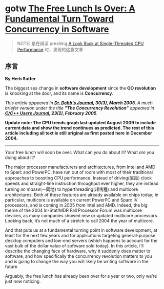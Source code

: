# gotw [The Free Lunch Is Over: A Fundamental Turn Toward Concurrency in Software](http://www.gotw.ca/publications/concurrency-ddj.htm)

> NOTE: 是在阅读 preshing [A Look Back at Single-Threaded CPU Performance](https://preshing.com/20120208/a-look-back-at-single-threaded-cpu-performance/) 时，发现的这篇文章



## 序言

**By Herb Sutter**

The biggest sea change in **software development** since the **OO revolution** is knocking at the door, and its name is **Concurrency**.

*This article appeared in **[Dr. Dobb's Journal](http://www.ddj.com/), 30(3), March 2005**. A much briefer version under the title **"The Concurrency Revolution"** appeared in **[C/C++ Users Journal](http://www.cuj.com/), 23(2), February 2005**.*

**Update note: The CPU trends graph last updated August 2009 to include current data and show the trend continues as predicted. The rest of this article including all text is still original as first posted here in December 2004.**

---

Your free lunch will soon be over. What can you do about it? What *are* you doing about it?

The major processor manufacturers and architectures, from Intel and AMD to Sparc and PowerPC, have run out of room with most of their traditional approaches to boosting CPU performance. Instead of driving(驱动) clock speeds and straight-line instruction throughput ever higher, they are instead turning *en masse*(一同地) to hyperthreading(超线程) and multicore architectures. Both of these features are already available on chips today; in particular, multicore is available on current PowerPC and Sparc IV processors, and is coming in 2005 from Intel and AMD. Indeed, the big theme of the 2004 In-Stat/MDR Fall Processor Forum was multicore devices, as many companies showed new or updated multicore processors. Looking back, it’s not much of a stretch to call 2004 the year of multicore.

And that puts us at a fundamental turning point in software development, at least for the next few years and for applications targeting general-purpose desktop computers and low-end servers (which happens to account for the vast bulk of the dollar value of software sold today). In this article, I’ll describe the changing face of hardware, why it suddenly does matter to software, and how specifically the concurrency revolution matters to you and is going to change the way you will likely be writing software in the future.

Arguably, the free lunch has already been over for a year or two, only we’re just now noticing.
